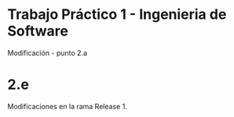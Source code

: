 # Trabajo Práctico 1 - Ingenieria de Software
Modificación - punto 2.a

# 2.e
Modificaciones en la rama Release 1.


